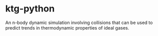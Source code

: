 # ktg-python
An n-body dynamic simulation involving collisions that can be used to predict trends in thermodynamic properties of ideal gases. 
